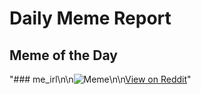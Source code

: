 # Daily Meme Report

## Meme of the Day
"### me_irl\n\n![Meme](https://i.redd.it/b3zq1gsp0zvf1.png)\n\n[View on Reddit](https://redd.it/1oad332)"
